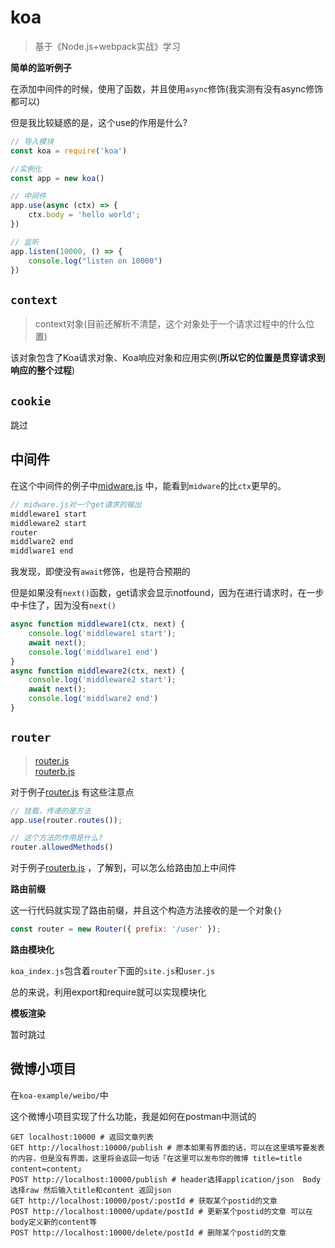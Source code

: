# koa
> 基于《Node.js+webpack实战》学习


**简单的监听例子**

在添加中间件的时候，使用了函数，并且使用`async`修饰(我实测有没有async修饰都可以)

但是我比较疑惑的是，这个use的作用是什么?

```js
// 导入模块
const koa = require('koa')

//实例化
const app = new koa()

// 中间件
app.use(async (ctx) => {
    ctx.body = 'hello world';
})

// 监听
app.listen(10000, () => {
    console.log("listen on 10000")
})
```

## `context`
> context对象(目前还解析不清楚，这个对象处于一个请求过程中的什么位置)

该对象包含了Koa请求对象、Koa响应对象和应用实例(**所以它的位置是贯穿请求到响应的整个过程**)

## `cookie`

跳过

## 中间件

在这个中间件的例子中[midware.js](./single-example/midware.js) 中，能看到`midware`的比`ctx`更早的。

```js
// midware.js对一个get请求的输出
middleware1 start
middleware2 start
router
middlware2 end
middlware1 end
```

我发现，即使没有`await`修饰，也是符合预期的

但是如果没有`next()`函数，get请求会显示notfound，因为在进行请求时，在一步中卡住了，因为没有`next()`

```js
async function middleware1(ctx, next) {
    console.log('middleware1 start');
    await next();
    console.log('middlware1 end')
}
async function middleware2(ctx, next) {
    console.log('middleware2 start');
    await next();
    console.log('middlware2 end')
}
```

## `router`
> [router.js](single-example/router.js) <br>
> [routerb.js](single-example/routerb.js)

对于例子[router.js](single-example/router.js) 有这些注意点


```js
// 挂载，传递的是方法
app.use(router.routes());

// 这个方法的作用是什么?
router.allowedMethods()
```

对于例子[routerb.js](single-example/routerb.js) ，了解到，可以怎么给路由加上中间件

**路由前缀**

这一行代码就实现了路由前缀，并且这个构造方法接收的是一个对象`{}`
```js
const router = new Router({ prefix: '/user' });
```

**路由模块化**

`koa_index.js`包含着`router`下面的`site.js`和`user.js`

总的来说，利用export和require就可以实现模块化

**模板渲染**

暂时跳过

## 微博小项目

在`koa-example/weibo/`中


这个微博小项目实现了什么功能，我是如何在postman中测试的
```shell
GET localhost:10000 # 返回文章列表
GET http://localhost:10000/publish # 原本如果有界面的话，可以在这里填写要发表的内容，但是没有界面，这里将会返回一句话「在这里可以发布你的微博 title=title content=content」
POST http://localhost:10000/publish # header选择application/json  Body选择raw 然后输入title和content 返回json
GET http://localhost:10000/post/:postId # 获取某个postid的文章
POST http://localhost:10000/update/postId # 更新某个postid的文章 可以在body定义新的content等
POST http://localhost:10000/delete/postId # 删除某个postid的文章
```